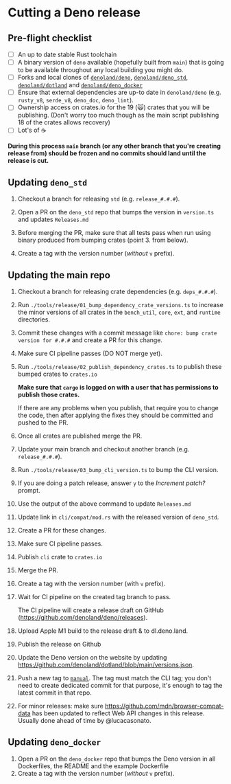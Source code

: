 # Cutting a Deno release

## Pre-flight checklist

- [ ] An up to date stable Rust toolchain
- [ ] A binary version of `deno` available (hopefully built from `main`) that is
      going to be available throughout any local building you might do.
- [ ] Forks and local clones of
      [`denoland/deno`](https://github.com/denoland/deno/),
      [`denoland/deno_std`](https://github.com/denoland/deno_std/),
      [`denoland/dotland`](https://github.com/denoland/dotland/) and
      [`denoland/deno_docker`](https://github.com/denoland/deno_docker/)
- [ ] Ensure that external dependencies are up-to date in `denoland/deno` (e.g.
      `rusty_v8`, `serde_v8`, `deno_doc`, `deno_lint`).
- [ ] Ownership access on crates.io for the 19 (🙀) crates that you will be
      publishing. (Don't worry too much though as the main script publishing 18
      of the crates allows recovery)
- [ ] Lot's of ☕

**During this process `main` branch (or any other branch that you're creating
release from) should be frozen and no commits should land until the release is
cut.**

## Updating `deno_std`

1. Checkout a branch for releasing `std` (e.g. `release_#.#.#`).

2. Open a PR on the `deno_std` repo that bumps the version in `version.ts` and
   updates `Releases.md`

3. Before merging the PR, make sure that all tests pass when run using binary
   produced from bumping crates (point 3. from below).

4. Create a tag with the version number (_without_ `v` prefix).

## Updating the main repo

1. Checkout a branch for releasing crate dependencies (e.g. `deps_#.#.#`).

2. Run `./tools/release/01_bump_dependency_crate_versions.ts` to increase the
   minor versions of all crates in the `bench_util`, `core`, `ext`, and
   `runtime` directories.

3. Commit these changes with a commit message like
   `chore: bump crate version for #.#.#` and create a PR for this change.

4. Make sure CI pipeline passes (DO NOT merge yet).

5. Run `./tools/release/02_publish_dependency_crates.ts` to publish these bumped
   crates to `crates.io`

   **Make sure that `cargo` is logged on with a user that has permissions to
   publish those crates.**

   If there are any problems when you publish, that require you to change the
   code, then after applying the fixes they should be committed and pushed to
   the PR.

6. Once all crates are published merge the PR.

7. Update your main branch and checkout another branch (e.g. `release_#.#.#`).

8. Run `./tools/release/03_bump_cli_version.ts` to bump the CLI version.

9. If you are doing a patch release, answer `y` to the _Increment patch?_
   prompt.

10. Use the output of the above command to update `Releases.md`

11. Update link in `cli/compat/mod.rs` with the released version of `deno_std`.

12. Create a PR for these changes.

13. Make sure CI pipeline passes.

14. Publish `cli` crate to `crates.io`

15. Merge the PR.

16. Create a tag with the version number (with `v` prefix).

17. Wait for CI pipeline on the created tag branch to pass.

    The CI pipeline will create a release draft on GitHub
    (https://github.com/denoland/deno/releases).

18. Upload Apple M1 build to the release draft & to dl.deno.land.

19. Publish the release on Github

20. Update the Deno version on the website by updating
    https://github.com/denoland/dotland/blob/main/versions.json.

21. Push a new tag to [`manual`](https://github.com/denoland/manual). The tag
    must match the CLI tag; you don't need to create dedicated commit for that
    purpose, it's enough to tag the latest commit in that repo.

22. For minor releases: make sure https://github.com/mdn/browser-compat-data has
    been updated to reflect Web API changes in this release. Usually done ahead
    of time by @lucacasonato.

## Updating `deno_docker`

1. Open a PR on the `deno_docker` repo that bumps the Deno version in all
   Dockerfiles, the README and the example Dockerfile
2. Create a tag with the version number (_without_ `v` prefix).
